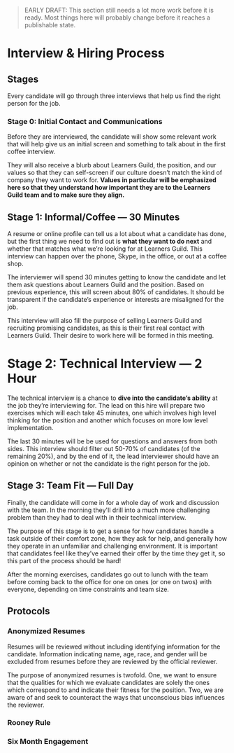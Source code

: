 > EARLY DRAFT: This section still needs a lot more work before it is ready. Most things here will probably change before it reaches a publishable state.

# Interview & Hiring Process

## Stages

Every candidate will go through three interviews that help us find the right person for the job.

### Stage 0: Initial Contact and Communications

Before they are interviewed, the candidate will show some relevant work that will help give us an initial screen and something to talk about in the first coffee interview.

They will also receive a blurb about Learners Guild, the position, and our values so that they can self-screen if our culture doesn’t match the kind of company they want to work for. **Values in particular will be emphasized here so that they understand how important they are to the Learners Guild team and to make sure they align.**

## Stage 1: Informal/Coffee — 30 Minutes

A resume or online profile can tell us a lot about what a candidate has done, but the first thing we need to find out is **what they want to do next** and whether that matches what we’re looking for at Learners Guild. This interview can happen over the phone, Skype, in the office, or out at a coffee shop.

The interviewer will spend 30 minutes getting to know the candidate and let them ask questions about Learners Guild and the position. Based on previous experience, this will screen about 80% of candidates. It should be transparent if the candidate’s experience or interests are misaligned for the job.

This interview will also fill the purpose of selling Learners Guild and recruiting promising candidates, as this is their first real contact with Learners Guild. Their desire to work here will be formed in this meeting.

# Stage 2: Technical Interview — 2 Hour

The technical interview is a chance to **dive into the candidate’s ability** at the job they’re interviewing for. The lead on this hire will prepare two exercises which will each take 45 minutes, one which involves high level thinking for the position and another which focuses on more low level implementation.

The last 30 minutes will be be used for questions and answers from both sides. This interview should filter out 50-70% of candidates (of the remaining 20%), and by the end of it, the lead interviewer should have an opinion on whether or not the candidate is the right person for the job.

## Stage 3: Team Fit — Full Day

Finally, the candidate will come in for a whole day of work and discussion with the team. In the morning they'll drill into a much more challenging problem than they had to deal with in their technical interview.

The purpose of this stage is to get a sense for how candidates handle a task outside of their comfort zone, how they ask for help, and generally how they operate in an unfamiliar and challenging environment. It is important that candidates feel like they’ve earned their offer by the time they get it, so this part of the process should be hard!

After the morning exercises, candidates go out to lunch with the team before coming back to the office for one on ones (or one on twos) with everyone, depending on time constraints and team size.

## Protocols

### Anonymized Resumes

Resumes will be reviewed without including identifying information for the candidate. Information indicating name, age, race, and gender will be excluded from resumes before they are reviewed by the official reviewer.

The purpose of anonymized resumes is twofold. One, we want to ensure that the qualities for which we evaluate candidates are solely the ones which correspond to and indicate their fitness for the position. Two, we are aware of and seek to counteract the ways that unconscious bias influences the reviewer.

### Rooney Rule

### Six Month Engagement
